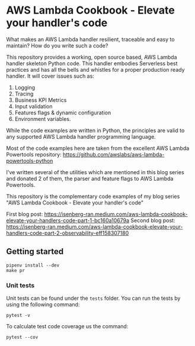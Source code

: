 # AWS Lambda Cookbook - Elevate your handler's code

What makes an AWS Lambda handler resilient, traceable and easy to maintain? How do you write such a code?

This repository provides a working, open source based, AWS Lambda handler skeleton Python code.
This handler embodies Serverless best practices and has all the bells and whistles for a proper production ready handler.
It will cover issues such as:
1.  Logging
2.  Tracing
3.  Business KPI Metrics
4.  Input validation
5.  Features flags & dynamic configuration
6.  Environment variables.


While the code examples are written in Python, the principles are valid to any supported AWS Lambda handler programming language.

Most of the code examples here are taken from the excellent AWS Lambda Powertools repository:  https://github.com/awslabs/aws-lambda-powertools-python


I've written several of the utilities which are mentioned in this blog series and donated 2 of them, the parser and feature flags to AWS Lambda Powertools.

This repository is the complementary code examples of my blog series "AWS Lambda Cookbook - Elevate your handler's code"

First blog post:  https://isenberg-ran.medium.com/aws-lambda-cookbook-elevate-your-handlers-code-part-1-bc160a10679a
Second blog post: https://isenberg-ran.medium.com/aws-lambda-cookbook-elevate-your-handlers-code-part-2-observability-eff158307180


## Getting started
```shell script
pipenv install --dev
make pr
```

### Unit tests
Unit tests can be found under the `tests` folder.
You can run the tests by using the following command:
```shell script
pytest -v
```


To calculate test code coverage us the command:
```shell script
pytest --cov
```
